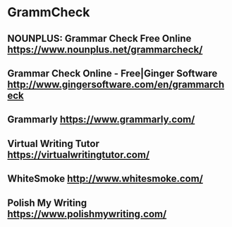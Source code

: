 # GrammCheck

## NOUNPLUS: Grammar Check Free Online             https://www.nounplus.net/grammarcheck/

## Grammar Check Online - Free|Ginger Software       http://www.gingersoftware.com/en/grammarcheck

## Grammarly              https://www.grammarly.com/

## Virtual Writing Tutor          https://virtualwritingtutor.com/

## WhiteSmoke     http://www.whitesmoke.com/

## Polish My Writing    https://www.polishmywriting.com/

## 
